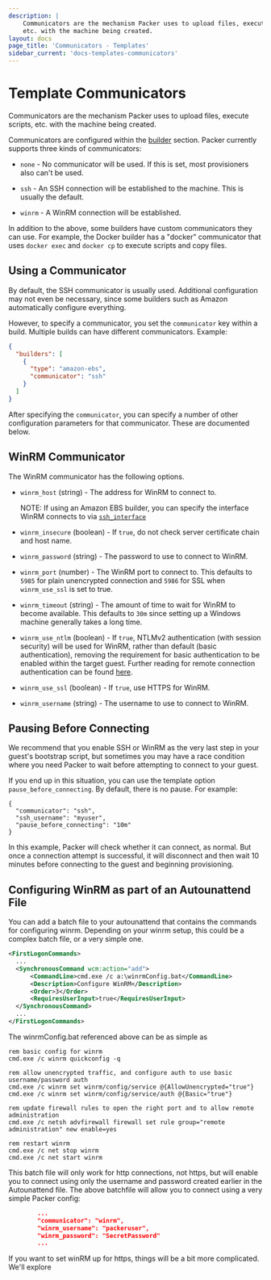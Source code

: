 ```yaml
---
description: |
    Communicators are the mechanism Packer uses to upload files, execute scripts,
    etc. with the machine being created.
layout: docs
page_title: 'Communicators - Templates'
sidebar_current: 'docs-templates-communicators'
---
```


# Template Communicators

Communicators are the mechanism Packer uses to upload files, execute scripts,
etc. with the machine being created.

Communicators are configured within the
[builder](/docs/templates/builders.html) section. Packer currently supports
three kinds of communicators:

-   `none` - No communicator will be used. If this is set, most provisioners
    also can't be used.

-   `ssh` - An SSH connection will be established to the machine. This is
    usually the default.

-   `winrm` - A WinRM connection will be established.

In addition to the above, some builders have custom communicators they can use.
For example, the Docker builder has a "docker" communicator that uses
`docker exec` and `docker cp` to execute scripts and copy files.

## Using a Communicator

By default, the SSH communicator is usually used. Additional configuration may
not even be necessary, since some builders such as Amazon automatically
configure everything.

However, to specify a communicator, you set the `communicator` key within a
build. Multiple builds can have different communicators. Example:

``` json
{
  "builders": [
    {
      "type": "amazon-ebs",
      "communicator": "ssh"
    }
  ]
}
```

After specifying the `communicator`, you can specify a number of other
configuration parameters for that communicator. These are documented below.

## WinRM Communicator

The WinRM communicator has the following options.

-   `winrm_host` (string) - The address for WinRM to connect to.

    NOTE: If using an Amazon EBS builder, you can specify the interface WinRM
    connects to via
    [`ssh_interface`](https://www.packer.io/docs/builders/amazon-ebs.html#ssh_interface)

-   `winrm_insecure` (boolean) - If `true`, do not check server certificate
    chain and host name.

-   `winrm_password` (string) - The password to use to connect to WinRM.

-   `winrm_port` (number) - The WinRM port to connect to. This defaults to
    `5985` for plain unencrypted connection and `5986` for SSL when
    `winrm_use_ssl` is set to true.

-   `winrm_timeout` (string) - The amount of time to wait for WinRM to become
    available. This defaults to `30m` since setting up a Windows machine
    generally takes a long time.

-   `winrm_use_ntlm` (boolean) - If `true`, NTLMv2 authentication (with session
    security) will be used for WinRM, rather than default (basic
    authentication), removing the requirement for basic authentication to be
    enabled within the target guest. Further reading for remote connection
    authentication can be found
    [here](https://msdn.microsoft.com/en-us/library/aa384295(v=vs.85).aspx).

-   `winrm_use_ssl` (boolean) - If `true`, use HTTPS for WinRM.

-   `winrm_username` (string) - The username to use to connect to WinRM.

## Pausing Before Connecting

We recommend that you enable SSH or WinRM as the very last step in your
guest's bootstrap script, but sometimes you may have a race condition where
you need Packer to wait before attempting to connect to your guest.

If you end up in this situation, you can use the template option
`pause_before_connecting`. By default, there is no pause. For example:

    {
      "communicator": "ssh",
      "ssh_username": "myuser",
      "pause_before_connecting": "10m"
    }

In this example, Packer will check whether it can connect, as normal. But once
a connection attempt is successful, it will disconnect and then wait 10 minutes
before connecting to the guest and beginning provisioning.

## Configuring WinRM as part of an Autounattend File

You can add a batch file to your autounattend that contains the commands for
configuring winrm. Depending on your winrm setup, this could be a complex batch
file, or a very simple one.

``` xml
<FirstLogonCommands>
  ...
  <SynchronousCommand wcm:action="add">
      <CommandLine>cmd.exe /c a:\winrmConfig.bat</CommandLine>
      <Description>Configure WinRM</Description>
      <Order>3</Order>
      <RequiresUserInput>true</RequiresUserInput>
  </SynchronousCommand>
  ...
</FirstLogonCommands>
```

The winrmConfig.bat referenced above can be as simple as

    rem basic config for winrm
    cmd.exe /c winrm quickconfig -q

    rem allow unencrypted traffic, and configure auth to use basic username/password auth
    cmd.exe /c winrm set winrm/config/service @{AllowUnencrypted="true"}
    cmd.exe /c winrm set winrm/config/service/auth @{Basic="true"}

    rem update firewall rules to open the right port and to allow remote administration
    cmd.exe /c netsh advfirewall firewall set rule group="remote administration" new enable=yes

    rem restart winrm
    cmd.exe /c net stop winrm
    cmd.exe /c net start winrm

This batch file will only work for http connections, not https, but will enable
you to connect using only the username and password created earlier in the
Autounattend file. The above batchfile will allow you to connect using a very
simple Packer config:

``` json
        ...
        "communicator": "winrm",
        "winrm_username": "packeruser",
        "winrm_password": "SecretPassword"
        ...
```

If you want to set winRM up for https, things will be a bit more complicated.
We'll explore
